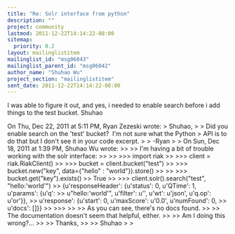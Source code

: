 ```yaml
---
title: "Re: Solr interface from python"
description: ""
project: community
lastmod: 2011-12-22T14:14:22-08:00
sitemap:
  priority: 0.2
layout: mailinglistitem
mailinglist_id: "msg06043"
mailinglist_parent_id: "msg06042"
author_name: "Shuhao Wu"
project_section: "mailinglistitem"
sent_date: 2011-12-22T14:14:22-08:00
---
```



I was able to figure it out, and yes, i needed to enable search before
i add things to the test bucket.
Shuhao

On Thu, Dec 22, 2011 at 5:11 PM, Ryan Zezeski  wrote:
&gt; Shuhao,
&gt;
&gt; Did you enable search on the 'test' bucket?  I'm not sure what the Python
&gt; API is to do that but I don't see it in your code excerpt.
&gt;
&gt; -Ryan
&gt;
&gt; On Sun, Dec 18, 2011 at 1:39 PM, Shuhao Wu  wrote:
&gt;&gt;
&gt;&gt; I'm having a bit of trouble working with the solr interface:
&gt;&gt;
&gt;&gt; &gt;&gt;&gt; import riak
&gt;&gt; &gt;&gt;&gt; client = riak.RiakClient()
&gt;&gt; &gt;&gt;&gt; bucket = client.bucket("test")
&gt;&gt; &gt;&gt;&gt; bucket.new("key", data={"hello" : "world"}).store()
&gt;&gt; 
&gt;&gt; &gt;&gt;&gt; bucket.get("key").exists()
&gt;&gt; True
&gt;&gt; &gt;&gt;&gt; client.solr().search("test", "hello:'world'")
&gt;&gt; {u'responseHeader': {u'status': 0, u'QTime': 1, u'params': {u'q':
&gt;&gt; u"hello:'world'", u'filter': u'', u'wt': u'json', u'q.op': u'or'}},
&gt;&gt; u'response': {u'start': 0, u'maxScore': u'0.0', u'numFound': 0,
&gt;&gt; u'docs': []}}
&gt;&gt; &gt;&gt;&gt;
&gt;&gt;
&gt;&gt; As you can see, there's no docs found.
&gt;&gt;
&gt;&gt; The documentation doesn't seem that helpful, either.
&gt;&gt;
&gt;&gt; Am I doing this wrong?...
&gt;&gt;
&gt;&gt; Thanks,
&gt;&gt;
&gt;&gt; Shuhao
&gt;
&gt;

